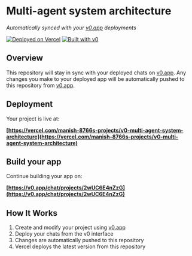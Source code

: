 # Multi-agent system architecture

*Automatically synced with your [v0.app](https://v0.app) deployments*

[![Deployed on Vercel](https://img.shields.io/badge/Deployed%20on-Vercel-black?style=for-the-badge&logo=vercel)](https://vercel.com/manish-8766s-projects/v0-multi-agent-system-architecture)
[![Built with v0](https://img.shields.io/badge/Built%20with-v0.app-black?style=for-the-badge)](https://v0.app/chat/projects/2wUC6E4nZzG)

## Overview

This repository will stay in sync with your deployed chats on [v0.app](https://v0.app).
Any changes you make to your deployed app will be automatically pushed to this repository from [v0.app](https://v0.app).

## Deployment

Your project is live at:

**[https://vercel.com/manish-8766s-projects/v0-multi-agent-system-architecture](https://vercel.com/manish-8766s-projects/v0-multi-agent-system-architecture)**

## Build your app

Continue building your app on:

**[https://v0.app/chat/projects/2wUC6E4nZzG](https://v0.app/chat/projects/2wUC6E4nZzG)**

## How It Works

1. Create and modify your project using [v0.app](https://v0.app)
2. Deploy your chats from the v0 interface
3. Changes are automatically pushed to this repository
4. Vercel deploys the latest version from this repository